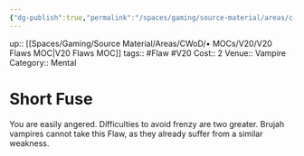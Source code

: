 ```yaml
---
{"dg-publish":true,"permalink":"/spaces/gaming/source-material/areas/c-wo-d/genre/vampire/v20/merits-and-flaws/short-fuse/","dgHomeLink":true,"dgPassFrontmatter":true}
---
```


up:: [[Spaces/Gaming/Source Material/Areas/CWoD/• MOCs/V20/V20 Flaws MOC|V20 Flaws MOC]]
tags:: #Flaw #V20 
Cost:: 2
Venue:: Vampire
Category:: Mental
# Short Fuse
You are easily angered. Difficulties to avoid frenzy are
two greater. Brujah vampires cannot take this Flaw, as
they already suffer from a similar weakness.
